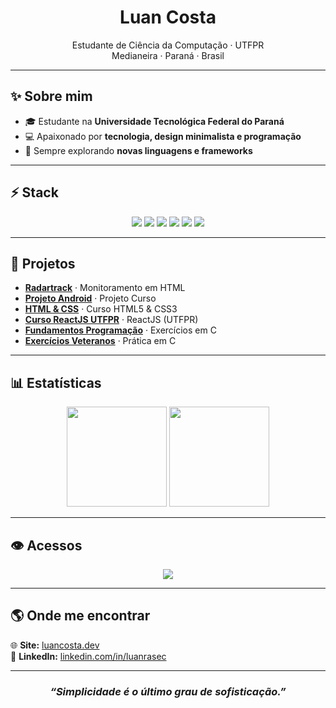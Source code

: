 <h1 align="center">Luan Costa</h1>

<p align="center">
  Estudante de Ciência da Computação · UTFPR <br>
  Medianeira · Paraná · Brasil
</p>

---

## ✨ Sobre mim

- 🎓 Estudante na **Universidade Tecnológica Federal do Paraná**  
- 💻 Apaixonado por **tecnologia, design minimalista e programação**  
- 🚀 Sempre explorando **novas linguagens e frameworks**  

---

## ⚡ Stack

<p align="center">
  <img src="https://img.shields.io/badge/C-000000?style=for-the-badge&logo=c&logoColor=white"/>
  <img src="https://img.shields.io/badge/JavaScript-000000?style=for-the-badge&logo=javascript&logoColor=F7DF1E"/>
  <img src="https://img.shields.io/badge/HTML5-000000?style=for-the-badge&logo=html5&logoColor=E34F26"/>
  <img src="https://img.shields.io/badge/CSS3-000000?style=for-the-badge&logo=css3&logoColor=1572B6"/>
  <img src="https://img.shields.io/badge/React-000000?style=for-the-badge&logo=react&logoColor=61DAFB"/>
  <img src="https://img.shields.io/badge/Git-000000?style=for-the-badge&logo=git&logoColor=F05032"/>
</p>

---

## 📂 Projetos  

- [**Radartrack**](https://github.com/iRasec/radartrack) · Monitoramento em HTML 
- [**Projeto Android**](https://github.com/iRasec/projeto-android) · Projeto Curso  
- [**HTML & CSS**](https://github.com/iRasec/html-css) · Curso HTML5 & CSS3  
- [**Curso ReactJS UTFPR**](https://github.com/iRasec/Curso-ReactJS-UTFPR) · ReactJS (UTFPR)  
- [**Fundamentos Programação**](https://github.com/iRasec/Fundamentos-Programacao) · Exercícios em C  
- [**Exercícios Veteranos**](https://github.com/iRasec/exerciciosVeteranos) · Prática em C  

---

## 📊 Estatísticas  

<p align="center">
  <img src="https://github-readme-stats.vercel.app/api?username=iRasec&show_icons=true&theme=transparent&hide_border=true" height="160"/>
  <img src="https://github-readme-stats.vercel.app/api/top-langs/?username=iRasec&layout=compact&theme=transparent&hide_border=true" height="160"/>
</p>

---

## 👁️ Acessos  

<p align="center">
  <img src="https://komarev.com/ghpvc/?username=iRasec&label=visitors&color=000000&style=flat-square" />
</p>

---

## 🌎 Onde me encontrar  

🌐 **Site:** [luancosta.dev](#)  
💼 **LinkedIn:** [linkedin.com/in/luanrasec](#)

---

<h3 align="center"><i>“Simplicidade é o último grau de sofisticação.”</i></h3>
